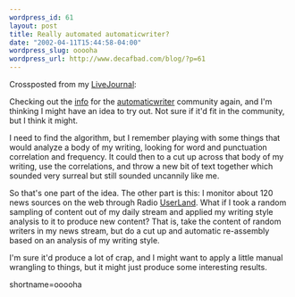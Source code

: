 ```yaml
--- 
wordpress_id: 61
layout: post
title: Really automated automaticwriter?
date: "2002-04-11T15:44:58-04:00"
wordpress_slug: ooooha
wordpress_url: http://www.decafbad.com/blog/?p=61
---
```

<p>Crossposted from my <a href="http://www.livejournal.com/users/deus_x/">LiveJournal</a>:</p>
<p>      Checking out the <a href="http://www.livejournal.com/userinfo.bml?user=automaticwriter">info</a> for the <a href="http://www.livejournal.com/users/automaticwriter/">automaticwriter</a> community again, and I'm thinking I might have an idea to try out. Not sure if it'd fit in the community, but I think it might.</p>
<p>      I need to find the algorithm, but I remember playing with some things that would analyze a body of my writing, looking for word and punctuation correlation and frequency. It could then to a cut up across that body of my writing, use the correlations, and throw a new bit of text together which sounded very surreal but still sounded uncannily like me.</p>
<p>      So that's one part of the idea. The other part is this: I monitor about 120 news sources on the web through Radio <a href="http://www.decafbad.com/twiki/bin/view/Main/UserLand">UserLand</a>. What if I took a random sampling of content out of my daily stream and applied my writing style analysis to it to produce new content? That is, take the content of random writers in my news stream, but do a cut up and automatic re-assembly based on an analysis of my writing style.</p>
<p>I'm sure it'd produce a lot of crap, and I might want to apply a little manual wrangling to things, but it might just produce some interesting results.</p>
<!--more-->
shortname=ooooha
